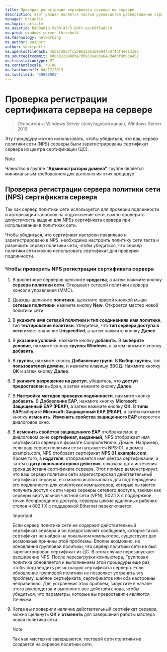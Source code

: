 ```yaml
---
title: Проверка регистрации сертификата сервера на сервере
description: Этот раздел является частью руководства развертывание сервера сертификатов для развертывания беспроводных и проводных сетей 802.1 X
manager: brianlic
ms.topic: article
ms.assetid: bd80a018-5a30-47c3-89fc-aacb9f5ad298
ms.prod: windows-server-threshold
ms.technology: networking
ms.author: pashort
author: shortpatti
ms.openlocfilehash: 45ba7a9a7fc5b9622ab1b9a94f38f4bf4de13192
ms.sourcegitcommit: 0d0b32c8986ba7db9536e0b8648d4ddf9b03e452
ms.translationtype: MT
ms.contentlocale: ru-RU
ms.lasthandoff: 04/17/2019
ms.locfileid: "59850905"
---
```

# <a name="verify-server-enrollment-of-a-server-certificate"></a>Проверка регистрации сертификата сервера на сервере

>Относится к: Windows Server (полугодовой канал), Windows Server 2016

Эту процедуру можно использовать, чтобы убедиться, что ваш сервер политики сети (NPS) серверы были зарегистрированы сертификат сервера из центра сертификации (ЦС).   
  
>[!NOTE]  
>Членство в группе **"Администраторы домена"** группе является минимальным требованием для выполнения этих процедур.  
  
## <a name="verify-network-policy-server-nps-enrollment-of-a-server-certificate"></a>Проверка регистрации сервера политики сети (NPS) сертификата сервера  
  
Так как сервер политики сети используется для проверки подлинности и авторизации запросов на подключение сети, важно проверить допустимость выдачи для NPSs сертификата сервера при использовании в политиках сети.  
  
Чтобы убедиться, что сертификат настроен правильно и зарегистрировано в NPS, необходимо настроить политику сети теста и разрешить сервер политики сети, чтобы убедиться, что сервер политики сети можно использовать сертификат для проверки подлинности.  
  
### <a name="to-verify-nps-enrollment-of-a-server-certificate"></a>Чтобы проверить NPS регистрации сертификата сервера  
  
1.  В диспетчере серверов щелкните **средства**, а затем нажмите кнопку **сервера политики сети**. Открывает сетевой политики сервера консоли управления (MMC).  
  
2.  Дважды щелкните **политики**, щелкните правой кнопкой мыши **сетевые политики**и нажмите кнопку **New**. Откроется мастер новой политики сети.  
  
3.  В **укажите имя сетевой политики и тип соединения**в **имя политики**, тип **тестирование политики**. Убедитесь, что **тип сервера доступа к сети** имеет значение **Unspecified**, а затем нажмите кнопку **Далее**.  
  
4.  В **указание условий**, нажмите кнопку **добавить**. В **выберите условие**, нажмите кнопку **группы Windows**, а затем нажмите кнопку **добавить**.  
  
5.  В **группы**, нажмите кнопку **Добавление групп**. В **Выбор группы**, тип **пользователей домена**, и нажмите клавишу ВВОД. Нажмите кнопку **ОК** и затем кнопку **Далее**.  
  
6.  В **укажите разрешение на доступ**, убедитесь, что **доступ предоставлен** выбран, а затем нажмите кнопку **Далее**.  
  
7.  В **Настройка методов проверки подлинности**, нажмите кнопку **добавить**. В **Добавление EAP**, нажмите кнопку **Microsoft: Защищенный EAP (PEAP)**, а затем нажмите кнопку **ОК**. В **типы EAP**выберите **Microsoft: Защищенный EAP (PEAP)**, а затем нажмите кнопку **изменить**. **Изменить свойства защищенного EAP** откроется диалоговое окно.  
  
8.  В **изменить свойства защищенного EAP** отображаемое в диалоговом окне **сертификат, выданный**, NPS отображает имя сертификата сервера в формате *ComputerName*. *Домен*. Например, если ваш сервер политики сети называется NPS-01, а домен — example.com, NPS отобразит сертификат **NPS 01.example.com**. Кроме того, в **издателя**, отображается имя центра сертификации, а затем в **дату окончания срока действия**, показана дата истечения срока действия сертификата сервера. Этот пример демонстрирует, что ваш сервер политики сети зарегистрировал действительный сертификат сервера, его можно использовать для подтверждения его подлинности для клиентских компьютеров, которые пытаются получить доступ к сети через серверы сетевого доступа, такими как серверы виртуальной частной сети (VPN), 802.1 X с поддержкой точки беспроводного доступа, серверы шлюза удаленных рабочих столов и 802.1 X с поддержкой Ethernet переключается.  
  
    > [!IMPORTANT]  
    > Если сервер политики сети не содержит действительный сертификат сервера и он предоставляет сообщение, которое такой сертификат не найден на локальном компьютере, существуют две возможные причины этой проблемы. Вполне возможно, не обновления групповой политики, что сервер политики сети не был зарегистрирован сертификат из ЦС. В этом случае перезапускает расширение NPS. После перезагрузки компьютера, Групповая политика обновляется и выполнением этой процедуры еще раз, чтобы подтвердить регистрацию сертификата сервера. Если обновление групповой политики не позволяет устранить эту проблему, шаблон сертификата, сертификатов или оба настроены неправильно. Для устранения этих проблем, запустите в начале этого руководства и выполните все действия снова, чтобы убедиться, что параметры, которые вы предоставили являются точными.  
  
9. Когда вы проверили наличие действительный сертификат сервера, можно щелкнуть **ОК** и **отменить** для завершения работы мастера новая политика сети.  
  
    > [!NOTE]  
    > Так как мастер не завершаются, тестовой сети политики не создается на сервере политики сети.  
  


